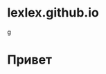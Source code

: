 # lexlex.github.io
g
<!DOCTYPE html>
<html>
   <head>
      <meta charset="utf-8" />
      <title>HTML Document</title>
   </head>
   <body>
     <h1>Привет</h1>
   </body>
</html>
